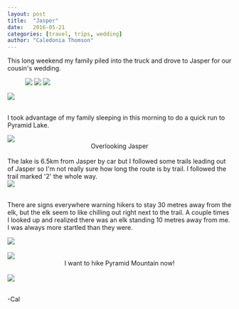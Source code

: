 ```yaml
---
layout: post
title:  "Jasper"
date:   2016-05-21
categories: [travel, trips, wedding]
author: "Caledonia Thomson"
---
```


This long weekend my family piled into the truck and drove to Jasper for our cousin's wedding.

<figure class="third">
	<img src="/photos/2016-05-21-jasper/1.jpg">
	<img src="/photos/2016-05-21-jasper/1.jpg">
	<img src="/photos/2016-05-21-jasper/1.jpg">
</figure>

<div class="row">
	<div class="col-sm-12"><img src="/photos/2016-05-21-jasper/1.jpg" /></div>              
</div>
<br>

I took advantage of my family sleeping in this morning to do a quick run to Pyramid Lake. 

<div class="row">
	<div class="col-sm-12"><img src="/photos/2016-05-21-jasper/2.jpg" /></div> 
</div>    
<center>Overlooking Jasper</center>
<br>
The lake is 6.5km from Jasper by car but I followed some trails leading out of Jasper so I'm not really sure how long the route is by trail. I followed the trail marked '2' the whole way.

<div class="row">                                       
    <div class="col-sm-12"><img src="/photos/2016-05-21-jasper/3.jpg" /></div>              
</div>
<br>

There are signs everywhere warning hikers to stay 30 metres away from the elk, but the elk seem to like chilling out right next to the trail. A couple times I looked up and realized there was an elk standing 10 metres away from me. I was always more startled than they were.

<div class="row">                   
<div class="col-sm-12"><img src="/photos/2016-05-21-jasper/4.jpg" /></div> 
</div>  
<br>

<div class="row">                   
<div class="col-sm-12"><img src="/photos/2016-05-21-jasper/5.jpg" /></div> 
</div>  
<center>I want to hike Pyramid Mountain now!</center>
<br>

<div class="row">                   
<div class="col-sm-12"><img src="/photos/2016-05-21-jasper/6.jpg" /></div> 
</div>  
<br>

-Cal